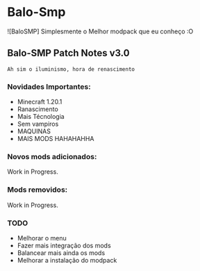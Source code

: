 # Balo-Smp


![BaloSMP]
Simplesmente o Melhor modpack que eu conheço :O

## Balo-SMP Patch Notes v3.0

 `Ah sim o iluminismo, hora de renascimento` 

### Novidades Importantes:
* Minecraft 1.20.1
* Ranascimento
* Mais Técnologia
* Sem vampiros
* MAQUINAS
* MAIS MODS HAHAHAHHA

### Novos mods adicionados:

Work in Progress.


### Mods removidos:

Work in Progress.

### TODO

* Melhorar o menu
* Fazer mais integração dos mods
* Balancear mais ainda os mods
* Melhorar a instalação do modpack








